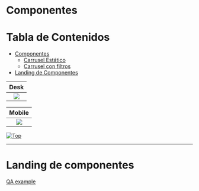 <a name="inicio"></a>

# Componentes


# Tabla de Contenidos
- [Componentes](#componentes)
  - [Carrusel Estático](#carrusel-estático)
  - [Carrusel con filtros](#carrusel-con-filtros)
- [Landing de Componentes](#landing-de-componentes)

| Desk |
| :------------: |
| ![](https://pandao.github.io/editor.md/examples/images/8.jpg) |

| Mobile |
| :------------: |
| ![](https://pandao.github.io/editor.md/examples/images/8.jpg) |

[![Top](https://img.shields.io/badge/-Volver%20al%20principio-blue?style=for-the-badge&logoColor=white)](#inicio)

----

# Landing de componentes

[QA example](https://qas.ecommspf.com.mx/branding-jun22)

